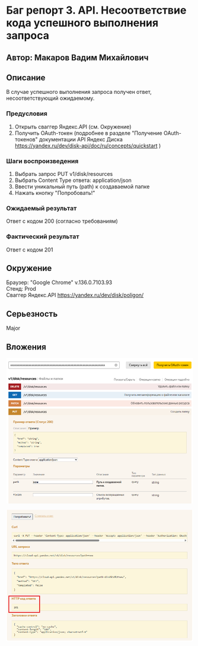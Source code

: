 # Баг репорт 3. API. Несоответствие кода успешного выполнения запроса

## Автор: Макаров Вадим Михайлович


## Описание
В случае успешного выполнения запроса получен ответ, несоответствующий ожидаемому. 

### Предусловия
1. Открыть сваггер Яндекс.API (см. Окружение)
2. Получить OAuth-токен (подробнее в разделе "Получение OAuth-токенов" документации API Яндекс Диска  
https://yandex.ru/dev/disk-api/doc/ru/concepts/quickstart )

### Шаги воспроизведения
1. Выбрать запрос PUT v1/disk/resources
2. Выбрать Content Type ответа: application/json
3. Ввести уникальный путь (path) к создаваемой папке 
4. Нажать кнопку "Попробовать!"

### Ожидаемый результат
Ответ с кодом 200 (согласно требованиям)
### Фактический результат
Ответ с кодом 201

## Окружение
Браузер: "Google Chrome" v.136.0.7103.93  
Стенд: Prod  
Сваггер Яндекс.API https://yandex.ru/dev/disk/poligon/


## Серьезность
Major

## Вложения
![img.png](attachments/img_2.png)

![img.png](attachments/img_3.png)